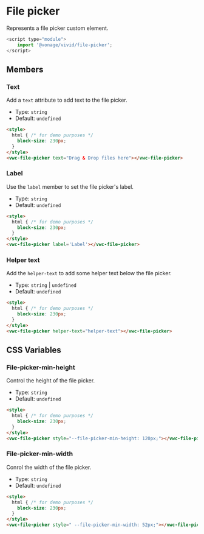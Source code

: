 # File picker

Represents a file picker custom element.

```js
<script type="module">
    import '@vonage/vivid/file-picker';
</script>
```

## Members

### Text

Add a `text` attribute to add text to the file picker.

- Type: `string`
- Default: `undefined`

```html preview
<style>
  html { /* for demo purposes */
    block-size: 230px;
  }
</style>
<vwc-file-picker text="Drag & Drop files here"></vwc-file-picker>
```

### Label

Use the `label` member to set the file picker's label.

- Type: `string`
- Default: `undefined`

```html preview
<style>
  html { /* for demo purposes */
    block-size: 230px;
  }
</style>
<vwc-file-picker label='Label'></vwc-file-picker>
```

### Helper text

Add the `helper-text` to add some helper text below the file picker.

- Type: `string` | `undefined`
- Default: `undefined`

```html preview
<style>
  html { /* for demo purposes */
    block-size: 230px;
  }
</style>
<vwc-file-picker helper-text="helper-text"></vwc-file-picker>
```

## CSS Variables

### File-picker-min-height

Control the height of the file picker.

- Type: `string`
- Default: `undefined`

```html preview
<style>
  html { /* for demo purposes */
    block-size: 230px;
  }
</style>
<vwc-file-picker style="--file-picker-min-height: 120px;"></vwc-file-picker>
```

### File-picker-min-width

Conrol the width of the file picker.

- Type: `string`
- Default: `undefined`

```html preview
<style>
  html { /* for demo purposes */
    block-size: 230px;
  }
</style>
<vwc-file-picker style=" --file-picker-min-width: 52px;"></vwc-file-picker>
```